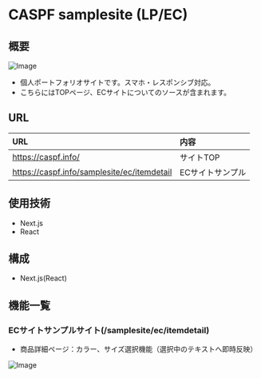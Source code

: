 # CASPF samplesite (LP/EC)

## 概要

![Image](https://github.com/user-attachments/assets/1fe54cc1-19ce-4a25-b994-a03557f641aa)

- 個人ポートフォリオサイトです。スマホ・レスポンシブ対応。
- こちらにはTOPページ、ECサイトについてのソースが含まれます。


## URL

|URL |内容 |
|:--|:--|
|https://caspf.info/ |サイトTOP |
|https://caspf.info/samplesite/ec/itemdetail |ECサイトサンプル |

## 使用技術

- Next.js
- React


## 構成

- Next.js(React)

## 機能一覧

### ECサイトサンプルサイト(/samplesite/ec/itemdetail)

- 商品詳細ページ：カラー、サイズ選択機能（選択中のテキストへ即時反映）

![Image](https://github.com/user-attachments/assets/82f177e6-00b9-4f7d-a975-b7cc61980c36)
